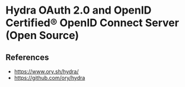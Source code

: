 
# Hydra OAuth 2.0 and OpenID Certified® OpenID Connect Server (Open Source)

## References
- https://www.ory.sh/hydra/
- https://github.com/ory/hydra


